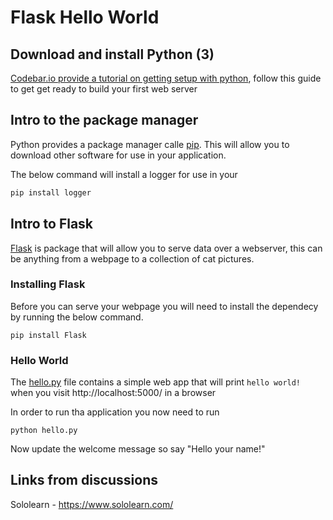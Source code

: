 # Flask Hello World

## Download and install Python (3)

[Codebar.io provide a tutorial on getting setup with python](http://tutorials.codebar.io/python/lesson0/tutorial.html), follow this guide to get get ready to build your first web server


## Intro to the package manager

Python provides a package manager calle [pip](https//pypi.org/project/pip/). This will allow you to download other software for use in your application.

The below command will install a logger for use in your

```python
pip install logger
```

## Intro to Flask

[Flask](http://flask.pocoo.org/) is package that will allow you to serve data over a webserver, this can be anything from a webpage to a collection of cat pictures.

### Installing Flask

Before you can serve your webpage you will need to install the dependecy by running the below command.

```
pip install Flask
```

### Hello World

The [hello.py](./hello.py) file contains a simple web app that will print `hello world!` when you visit http://localhost:5000/ in a browser

In order to run tha application you now need to run 

```
python hello.py
```

Now update the welcome message so say "Hello your name!"


## Links from discussions

Sololearn - https://www.sololearn.com/

